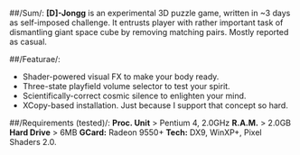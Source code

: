 ##/Sum/:
**[D]-Jongg** is an experimental 3D puzzle game, written in ~3 days as self-imposed challenge. It entrusts player with rather important task of dismantling giant space cube by removing matching pairs. Mostly reported as casual.

##/Featurae/:
-	Shader-powered visual FX to make your body ready.
-	Three-state playfield volume selector to test your spirit.
-	Scientifically-correct cosmic silence to enlighten your mind.
-	XCopy-based installation. Just because I support that concept so hard.

##/Requirements (tested)/:
**Proc. Unit** > Pentium 4, 2.0GHz
**R.A.M.** > 2.0GB
**Hard Drive** > 6MB
**GCard:** Radeon 9550+
**Tech:** DX9, WinXP+, Pixel Shaders 2.0.
